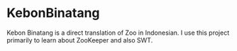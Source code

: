 # KebonBinatang
Kebon Binatang is a direct translation of Zoo in Indonesian. I use this project primarily to learn about ZooKeeper and also SWT. 

